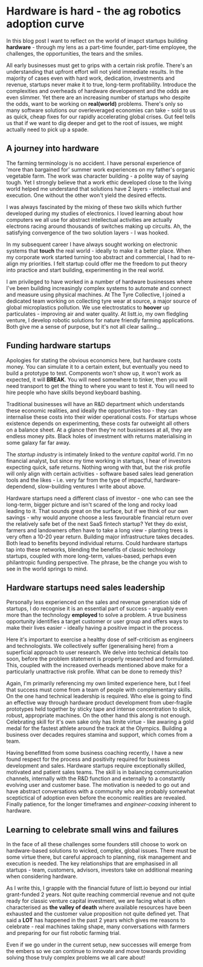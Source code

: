 # Hardware is hard - the ag robotics adoption curve

In this blog post I want to reflect on the world of imapct startups building **hardware** - through my lens as a part-time founder, part-time employee, the challenges, the opportunities, the tears and the smiles.

All early businesses must get to grips with a certain risk profile. There's an understanding that upfront effort will not yield immediate results. In the majority of cases even with hard work, dedication, investments and revenue, startups never make it to true, long-term profitability. Introduce the complexities and overheads of hardware developement and the odds are even slimmer. Yet there are an increasing number of startups who despite the odds, want to be working on **real(world)** problems. There's only so many software solutions our overleveraged economies can take - sold to us as quick, cheap fixes for our rapidly accelerating global crises. Gut feel tells us that if we want to dig deeper and get to the root of issues, we might actually need to pick up a spade.

## A journey into hardware

The farming terminology is no accident. I have personal experience of 'more than bargained for' summer work experiences on my father's organic vegetable farm. The work was character building - a polite way of saying tough. Yet I strongly believe that a work ethic developed close to the living world helped me understand that solutions have 2 layers - intellectual and execution. One without the other won't yield the desired effects.

I was always fascinated by the mixing of these two skills which further developed during my studies of electronics. I loved learning about how computers we all use for abstract intellectual activities are actually electrons racing around thousands of switches making up circuits. Ah, the satisfying convergence of the two solution layers - I was hooked.

In my subsequent career I have always sought working on electronic systems that **touch** the real world - ideally to make it a better place. When my corporate work started turning too abstract and commercial, I had to re-align my priorities. I felt startup could offer me the freedom to put theory into practice and start building, experimenting in the real world.

I am privileged to have worked in a number of hardware businesses where I've been building increasingly complex systems to automate and connect and measure using physical machines. At The Tyre Collective, I joined a dedicated team working on collecting tyre wear at source, a major source of global microplastics pollution. We use electrostatics to **hoover** up particulates - improving air and water quality. At listt.io, my own fledgling venture, I develop robotic solutions for nature friendly farming applications. Both give me a sense of purpose, but it's not all clear sailing...

## Funding hardware startups

Apologies for stating the obvious economics here, but hardware costs money. You can simulate it to a certain extent, but eventually you need to build a prototype to test. Components won't show up, it won't work as expected, it will **BREAK**. You will need somewhere to tinker, then you will need transport to get the thing to where you want to test it. You will need to hire people who have skills beyond keyboard bashing.

Traditional businesses will have an R&D department which understands these economic realities, and ideally the opportunities too - they can internalise these costs into their wider operational costs. For startups whose existence depends on experimenting, these costs far outweight all others on a balance sheet. At a glance then they're not businesses at all, they are endless money pits. Black holes of investment with returns materialising in some galaxy far far away.

The _startup industry_ is intimately linked to the _venture capital_ world. I'm no financial analyst, but since my time working in startups, I hear of investors expecting quick, safe returns. Nothing wrong with that, but the risk profile will only align with certain activities - software based sales lead generation tools and the likes - i.e. very far from the type of impactful, hardware-dependend, slow-building ventures I write about above.

Hardware startups need a different class of investor - one who can see the long-term, bigger picture and isn't scared of the long and rocky load leading to it. That sounds great on the surface, but if we think of our own savings - why would anyone choose a less favourable financial return over the relatively safe bet of the next SaaS fintech startup? Yet they do exist, farmers and landowners often have to take a long view - planting trees is very often a 10-20 year return. Building major infrastructure takes decades. Both lead to benefits beyond individual returns. Could hardware startups tap into these networks, blending the benefits of classic technology startups, coupled with more long-term, values-based, perhaps even philantropic funding perspective. The phrase, be the change you wish to see in the world springs to mind.

## Hardware startups need sales leadership

Personally less experienced on the sales and revenue generation side of startups, I do recognise it is an essential part of success - arguably even more than the technology **employed** to solve a problem. A true business opportunity identifies a target customer or user group and offers ways to make their lives easier - ideally having a positive impact in the process.

Here it's important to exercise a healthy dose of self-criticism as engineers and technologists. We collectively suffer (generalising here) from a superficial approach to user research. We delve into technical details too soon, before the problem statement is properly researched and formulated. This, coupled with the increased overheads mentioned above make for a particularly unattractive risk profile. What can be done to remedy this?

Again, I'm primarily referencing my own limited experience here, but I feel that success must come from a team of people with complementary skills. On the one hand technical leadership is required. Who else is going to find an effective way through hardware product development from uber-fragile prototypes held together by sticky tape and intense concentration to slick, robust, appropriate machines. On the other hand this along is not enough. Celebrating skill for it's own sake only has limite virtue - like awaring a gold medal for the fastest athlete around the track at the Olympics. Building a business over decades requires stamina and support, which comes from a team.

Having benefitted from some business coaching recently, I have a new found respect for the process and positivity required for business development and sales. Hardware startups require exceptionally skilled, motivated and patient sales teams. The skill is in balancing communication channels, internally with the R&D function and externally to a constantly evolving user and customer base. The motivation is needed to go out and have abstract conversations with a community who are probably somewhat sceptictical of adoption even before the economic realities are revealed. Finally patience, for the longer timeframes and _engineer-coaxing_ inherent to hardware.

## Learning to celebrate small wins and failures

In the face of all these challenges some founders still choose to work on hardware-based solutions to wicked, complex, global issues. There must be some virtue there, but careful approach to planning, risk management and execution is needed. The key relationships that are emphasised in all startups - team, customers, advisors, investors take on additional meaning when considering hardware.

As I write this, I grapple with the financial future of listt.io beyond our intial grant-funded 2 years. Not quite reaching commercial revenue and not quite ready for classic venture capital investment, we are facing what is often characterised as **the valley of death** where available resources have been exhausted and the customer value proposition not quite defined yet. That said a **LOT** has happened in the past 2 years which gives me reasons to celebrate - real machines taking shape, many conversations with farmers and preparing for our fist robotic farming trial.

Even if we go under in the current setup, new successes will emerge from the embers so we can continue to innovate and move towards providing solving those truly complex problems we all care about!
